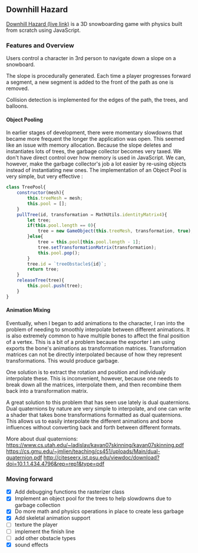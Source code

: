 ## Downhill Hazard

[Downhill Hazard (live link)](https://axadn.github.io/downhill-hazard/public) is a 3D snowboarding game with physics built from scratch using JavaScript.


### Features and Overview
Users control a character in 3rd person to navigate down a slope on a snowboard.

The slope is procedurally generated. Each time a player progresses forward a segment,
a new segment is added to the front of the path as one is removed.

Collision detection is implemented for the edges of the path, the trees, and balloons.

#### Object Pooling
In earlier stages of development, there were momentary slowdowns that became more frequent the longer the application was open. This seemed like an issue with memory allocation. Because the slope deletes and instantiates lots of trees, the garbage collector becomes very taxed. We don't have direct control over how memory is used in JavaScript. We can, however, make the garbage collector's job a lot easier by re-using objects instead of instantiating new ones. The implementation of an Object Pool is very simple, but very effective :

```javascript
class TreePool{
    constructor(mesh){
        this.treeMesh = mesh;
        this.pool = [];
    }
    pullTree(id, transformation = MathUtils.identityMatrix4){
        let tree;
        if(this.pool.length == 0){
            tree = new GameObject(this.treeMesh, transformation, true);
        }else{
            tree = this.pool[this.pool.length - 1];
            tree.setTransformationMatrix(transformation);
            this.pool.pop();
        }
        tree.id = `treeObstacle${id}`;
        return tree;
    }
    releaseTree(tree){
        this.pool.push(tree);
    }
}

```

#### Animation Mixing
Eventually, when I began to add animations to the character, I ran into the problem of needing to smoothly interpolate between different animations. It is also extremely common to have multiple bones to affect the final position of a vertex. This is a bit of a problem because the exporter I am using exports the bone's animations as transformation matrices. Transformation matrices can not be directly interpolated because of how they represent transformations. This would produce garbage.

One solution is to extract the rotation and position and individualy interpolate these. This is inconvenient, however, because one needs to break down all the matrices, interpolate them, and then recombine them back into a transformation matrix.

A great solution to this problem that has seen use lately is dual quaternions. Dual quaternions by nature are very simple to interpolate, and one can write a shader that takes bone transformations formatted as dual quaternions. This allows us to easily interpolate the different animations and bone influences without converting back and forth between different formats.

More about dual quaternions: 
https://www.cs.utah.edu/~ladislav/kavan07skinning/kavan07skinning.pdf
https://cs.gmu.edu/~jmlien/teaching/cs451/uploads/Main/dual-quaternion.pdf
http://citeseerx.ist.psu.edu/viewdoc/download?doi=10.1.1.434.4796&rep=rep1&type=pdf

### Moving forward
- [x] Add debugging functions the rasterizer class 
- [x] Implement an object pool for the trees to help slowdowns due to garbage collection
- [x] Do more math and physics operations in place to create less garbage
- [x] Add skeletal animation support
- [ ] texture the player
- [ ] implement the finish line
- [ ] add other obstacle types
- [x] sound effects
